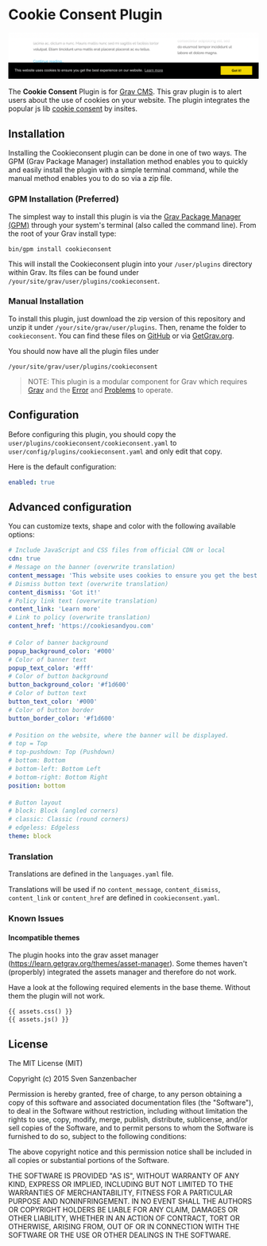 # Cookie Consent Plugin

![Cookie Consent](assets/readme_1.png)

The **Cookie Consent** Plugin is for [Grav CMS](http://github.com/getgrav/grav). This grav plugin is to alert users about the use of cookies on your website. The plugin integrates the popular js lib [cookie consent](https://github.com/insites/cookieconsent/) by insites.

## Installation

Installing the Cookieconsent plugin can be done in one of two ways. The GPM (Grav Package Manager) installation method enables you to quickly and easily install the plugin with a simple terminal command, while the manual method enables you to do so via a zip file.

### GPM Installation (Preferred)

The simplest way to install this plugin is via the [Grav Package Manager (GPM)](http://learn.getgrav.org/advanced/grav-gpm) through your system's terminal (also called the command line).  From the root of your Grav install type:

    bin/gpm install cookieconsent

This will install the Cookieconsent plugin into your `/user/plugins` directory within Grav. Its files can be found under `/your/site/grav/user/plugins/cookieconsent`.

### Manual Installation

To install this plugin, just download the zip version of this repository and unzip it under `/your/site/grav/user/plugins`. Then, rename the folder to `cookieconsent`. You can find these files on [GitHub](https://github.com/naucon/grav-plugin-cookieconsent) or via [GetGrav.org](http://getgrav.org/downloads/plugins#extras).

You should now have all the plugin files under

    /your/site/grav/user/plugins/cookieconsent
	
> NOTE: This plugin is a modular component for Grav which requires [Grav](http://github.com/getgrav/grav) and the [Error](https://github.com/getgrav/grav-plugin-error) and [Problems](https://github.com/getgrav/grav-plugin-problems) to operate.

## Configuration

Before configuring this plugin, you should copy the `user/plugins/cookieconsent/cookieconsent.yaml` to `user/config/plugins/cookieconsent.yaml` and only edit that copy.

Here is the default configuration:

```yaml
enabled: true
```

## Advanced configuration

You can customize texts, shape and color with the following available options:

```yaml
# Include JavaScript and CSS files from official CDN or local
cdn: true
# Message on the banner (overwrite translation)
content_message: 'This website uses cookies to ensure you get the best experience on our website.'
# Dismiss button text (overwrite translation)
content_dismiss: 'Got it!'
# Policy link text (overwrite translation)
content_link: 'Learn more'
# Link to policy (overwrite translation)
content_href: 'https://cookiesandyou.com'

# Color of banner background
popup_background_color: '#000'
# Color of banner text
popup_text_color: '#fff'
# Color of button background
button_background_color: '#f1d600'
# Color of button text
button_text_color: '#000'
# Color of button border
button_border_color: '#f1d600'

# Position on the website, where the banner will be displayed.
# top = Top
# top-pushdown: Top (Pushdown)
# bottom: Bottom
# bottom-left: Bottom Left
# bottom-right: Bottom Right
position: bottom

# Button layout
# block: Block (angled corners)
# classic: Classic (round corners)
# edgeless: Edgeless
theme: block
```

### Translation

Translations are defined in the `languages.yaml` file.

Translations will be used if no `content_message`, `content_dismiss`, `content_link` or `content_href` are defined in `cookieconsent.yaml`.


### Known Issues

#### Incompatible themes

The plugin hooks into the grav asset manager (https://learn.getgrav.org/themes/asset-manager). Some themes haven't (properbly) integrated the assets manager and therefore do not work.

Have a look at the following required elements in the base theme. Without them the plugin will not work.

    {{ assets.css() }}
    {{ assets.js() }}



## License

The MIT License (MIT)

Copyright (c) 2015 Sven Sanzenbacher

Permission is hereby granted, free of charge, to any person obtaining a copy of this software and associated documentation files (the "Software"), to deal in the Software without restriction, including without limitation the rights to use, copy, modify, merge, publish, distribute, sublicense, and/or sell copies of the Software, and to permit persons to whom the Software is furnished to do so, subject to the following conditions:

The above copyright notice and this permission notice shall be included in all copies or substantial portions of the Software.

THE SOFTWARE IS PROVIDED "AS IS", WITHOUT WARRANTY OF ANY KIND, EXPRESS OR IMPLIED, INCLUDING BUT NOT LIMITED TO THE WARRANTIES OF MERCHANTABILITY, FITNESS FOR A PARTICULAR PURPOSE AND NONINFRINGEMENT. IN NO EVENT SHALL THE AUTHORS OR COPYRIGHT HOLDERS BE LIABLE FOR ANY CLAIM, DAMAGES OR OTHER LIABILITY, WHETHER IN AN ACTION OF CONTRACT, TORT OR OTHERWISE, ARISING FROM, OUT OF OR IN CONNECTION WITH THE SOFTWARE OR THE USE OR OTHER DEALINGS IN THE SOFTWARE.